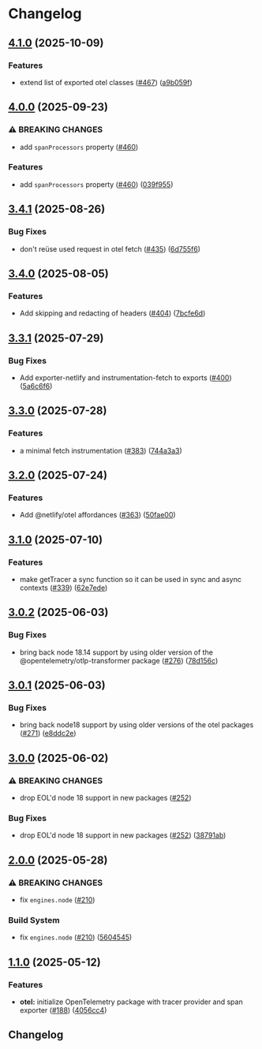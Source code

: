 # Changelog

## [4.1.0](https://github.com/netlify/primitives/compare/otel-v4.0.0...otel-v4.1.0) (2025-10-09)


### Features

* extend list of exported otel classes ([#467](https://github.com/netlify/primitives/issues/467)) ([a9b059f](https://github.com/netlify/primitives/commit/a9b059f7ea6ddf8683f520f267a3216c3ab7d9a4))

## [4.0.0](https://github.com/netlify/primitives/compare/otel-v3.4.1...otel-v4.0.0) (2025-09-23)


### ⚠ BREAKING CHANGES

* add `spanProcessors` property ([#460](https://github.com/netlify/primitives/issues/460))

### Features

* add `spanProcessors` property ([#460](https://github.com/netlify/primitives/issues/460)) ([039f955](https://github.com/netlify/primitives/commit/039f955d5de232f7cc1ee57e36a04233b14a2adb))

## [3.4.1](https://github.com/netlify/primitives/compare/otel-v3.4.0...otel-v3.4.1) (2025-08-26)


### Bug Fixes

* don't reüse used request in otel fetch ([#435](https://github.com/netlify/primitives/issues/435)) ([6d755f6](https://github.com/netlify/primitives/commit/6d755f6a081169f5b59b132c03e65bf955debc91))

## [3.4.0](https://github.com/netlify/primitives/compare/otel-v3.3.1...otel-v3.4.0) (2025-08-05)


### Features

* Add skipping and redacting of headers ([#404](https://github.com/netlify/primitives/issues/404)) ([7bcfe6d](https://github.com/netlify/primitives/commit/7bcfe6d636869edbf035da8a815d00a5979044c8))

## [3.3.1](https://github.com/netlify/primitives/compare/otel-v3.3.0...otel-v3.3.1) (2025-07-29)


### Bug Fixes

* Add exporter-netlify and instrumentation-fetch to exports ([#400](https://github.com/netlify/primitives/issues/400)) ([5a6c6f6](https://github.com/netlify/primitives/commit/5a6c6f616f165debe1fe6cff5dbc4a4224327220))

## [3.3.0](https://github.com/netlify/primitives/compare/otel-v3.2.0...otel-v3.3.0) (2025-07-28)


### Features

* a minimal fetch instrumentation ([#383](https://github.com/netlify/primitives/issues/383)) ([744a3a3](https://github.com/netlify/primitives/commit/744a3a39851800fd7220080e7322b8ed38b84391))

## [3.2.0](https://github.com/netlify/primitives/compare/otel-v3.1.0...otel-v3.2.0) (2025-07-24)


### Features

* Add @netlify/otel affordances ([#363](https://github.com/netlify/primitives/issues/363)) ([50fae00](https://github.com/netlify/primitives/commit/50fae00cfae69fcfeed18f24e39f51066cdbcee0))

## [3.1.0](https://github.com/netlify/primitives/compare/otel-v3.0.2...otel-v3.1.0) (2025-07-10)


### Features

* make getTracer a sync function so it can be used in sync and async contexts ([#339](https://github.com/netlify/primitives/issues/339)) ([62e7ede](https://github.com/netlify/primitives/commit/62e7ede177212baaf1939220eba1dc91ac3460b4))

## [3.0.2](https://github.com/netlify/primitives/compare/otel-v3.0.1...otel-v3.0.2) (2025-06-03)


### Bug Fixes

* bring back node 18.14 support by using older version of the @opentelemetry/otlp-transformer package ([#276](https://github.com/netlify/primitives/issues/276)) ([78d156c](https://github.com/netlify/primitives/commit/78d156cdc520a2b53a5d1830b95a4a58cae445f2))

## [3.0.1](https://github.com/netlify/primitives/compare/otel-v3.0.0...otel-v3.0.1) (2025-06-03)


### Bug Fixes

* bring back node18 support by using older versions of the otel packages ([#271](https://github.com/netlify/primitives/issues/271)) ([e8ddc2e](https://github.com/netlify/primitives/commit/e8ddc2e8ed8378d5ca162ed3f681aa9b409db6d1))

## [3.0.0](https://github.com/netlify/primitives/compare/otel-v2.0.0...otel-v3.0.0) (2025-06-02)


### ⚠ BREAKING CHANGES

* drop EOL'd node 18 support in new packages ([#252](https://github.com/netlify/primitives/issues/252))

### Bug Fixes

* drop EOL'd node 18 support in new packages ([#252](https://github.com/netlify/primitives/issues/252)) ([38791ab](https://github.com/netlify/primitives/commit/38791ab91dcbf1f05093ba123eaccdf960a2d6e7))

## [2.0.0](https://github.com/netlify/primitives/compare/otel-v1.1.0...otel-v2.0.0) (2025-05-28)


### ⚠ BREAKING CHANGES

* fix `engines.node` ([#210](https://github.com/netlify/primitives/issues/210))

### Build System

* fix `engines.node` ([#210](https://github.com/netlify/primitives/issues/210)) ([5604545](https://github.com/netlify/primitives/commit/56045450d0f6c24988a8956c1946209bda4502bc))

## [1.1.0](https://github.com/netlify/primitives/compare/otel-v1.0.0...otel-v1.1.0) (2025-05-12)


### Features

* **otel:** initialize OpenTelemetry package with tracer provider and span exporter ([#188](https://github.com/netlify/primitives/issues/188)) ([4056cc4](https://github.com/netlify/primitives/commit/4056cc4d1631ac0b7f94b7aac578a0e7b48defb6))

## Changelog
